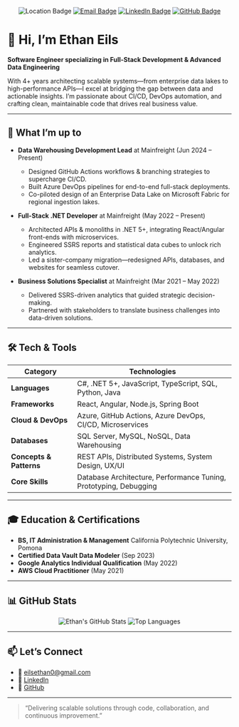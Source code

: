 <p align="center">
  <img src="https://img.shields.io/badge/Los%20Angeles-CA-blue?logo=location-dot&logoColor=white" alt="Location Badge" />  
  <a href="mailto:eilsethan0@gmail.com"><img src="https://img.shields.io/badge/Email-eilsethan0%40gmail.com-green?logo=gmail&logoColor=white" alt="Email Badge" /></a>  
  <a href="https://www.linkedin.com/in/ethan-eils/"><img src="https://img.shields.io/badge/LinkedIn-Ethan%20Eils-blue?logo=linkedin&logoColor=white" alt="LinkedIn Badge" /></a>  
  <a href="https://github.com/EthanEils"><img src="https://img.shields.io/badge/GitHub-%40EthanEils-black?logo=github&logoColor=white" alt="GitHub Badge" /></a>  
</p>

# 👋 Hi, I’m Ethan Eils

**Software Engineer specializing in Full-Stack Development & Advanced Data Engineering**

With 4+ years architecting scalable systems—from enterprise data lakes to high-performance APIs—I excel at bridging the gap between data and actionable insights. I’m passionate about CI/CD, DevOps automation, and crafting clean, maintainable code that drives real business value.

---

## 🚀 What I’m up to

* **Data Warehousing Development Lead** at Mainfreight (Jun 2024 – Present)

  * Designed GitHub Actions workflows & branching strategies to supercharge CI/CD.
  * Built Azure DevOps pipelines for end-to-end full-stack deployments.
  * Co-piloted design of an Enterprise Data Lake on Microsoft Fabric for regional ingestion lakes.

* **Full-Stack .NET Developer** at Mainfreight (May 2022 – Present)

  * Architected APIs & monoliths in .NET 5+, integrating React/Angular front-ends with microservices.
  * Engineered SSRS reports and statistical data cubes to unlock rich analytics.
  * Led a sister-company migration—redesigned APIs, databases, and websites for seamless cutover.

* **Business Solutions Specialist** at Mainfreight (Mar 2021 – May 2022)

  * Delivered SSRS-driven analytics that guided strategic decision-making.
  * Partnered with stakeholders to translate business challenges into data-driven solutions.

---

## 🛠️ Tech & Tools

| Category                | Technologies                                                      |
| ----------------------- | ----------------------------------------------------------------- |
| **Languages**           | C#, .NET 5+, JavaScript, TypeScript, SQL, Python, Java            |
| **Frameworks**          | React, Angular, Node.js, Spring Boot                              |
| **Cloud & DevOps**      | Azure, GitHub Actions, Azure DevOps, CI/CD, Microservices         |
| **Databases**           | SQL Server, MySQL, NoSQL, Data Warehousing                        |
| **Concepts & Patterns** | REST APIs, Distributed Systems, System Design, UX/UI              |
| **Core Skills**         | Database Architecture, Performance Tuning, Prototyping, Debugging |

---

## 🎓 Education & Certifications

* **BS, IT Administration & Management**
  California Polytechnic University, Pomona
* **Certified Data Vault Data Modeler** (Sep 2023)
* **Google Analytics Individual Qualification** (May 2022)
* **AWS Cloud Practitioner** (May 2021)

---

## 📊 GitHub Stats

<p align="center">
  <picture>
    <source
      srcset="https://github-readme-stats-ethaneils-projects.vercel.app/api?username=EthanEils&show_icons=true&count_private=true&theme=dark"
      media="(prefers-color-scheme: dark)"
    />
    <source
      srcset="https://github-readme-stats-ethaneils-projects.vercel.app/api?username=EthanEils&show_icons=true&count_private=true"
      media="(prefers-color-scheme: light), (prefers-color-scheme: no-preference)"
    />
    <img src="https://github-readme-stats-ethaneils-projects.vercel.app/api?username=EthanEils&show_icons=true&count_private=true" alt="Ethan's GitHub Stats" />
  </picture>
  <picture>
    <source
      srcset="https://github-readme-stats-ethaneils-projects.vercel.app/api/top-langs?username=EthanEils&show_icons=true&count_private=true&theme=dark"
      media="(prefers-color-scheme: dark)"
    />
    <source
      srcset="https://github-readme-stats-ethaneils-projects.vercel.app/api/top-langs?username=EthanEils&show_icons=true&count_private=true"
      media="(prefers-color-scheme: light), (prefers-color-scheme: no-preference)"
    />
    <img src="https://github-readme-stats-ethaneils-projects.vercel.app/api/top-langs?username=EthanEils&show_icons=true&count_private=true" alt="Top Languages" />
  </picture>
</p>

---

## 📫 Let’s Connect

* 📧 [eilsethan0@gmail.com](mailto:eilsethan0@gmail.com)
* 🔗 [LinkedIn](https://www.linkedin.com/in/ethan-eils/)
* 🐙 [GitHub](https://github.com/EthanEils)

---

> “Delivering scalable solutions through code, collaboration, and continuous improvement.”
